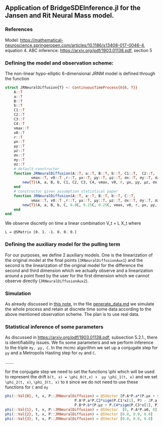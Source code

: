 ## Application of BridgeSDEInference.jl for the Jansen and Rit Neural Mass model.
### References
Model: https://mathematical-neuroscience.springeropen.com/articles/10.1186/s13408-017-0046-4, equation 4.
ABC inference: https://arxiv.org/pdf/1903.01138.pdf, section 5
### Defining the model and observation scheme:
The non-linear hypo-elliptic 6-dimensional JRNM model is defined through the function
```julia
struct JRNeuralDiffusion{T} <: ContinuousTimeProcess{ℝ{6, T}}
    A::T
    a::T
    B::T
    b::T
    C1::T
    C2::T
    C3::T
    C4::T
    νmax::T
    v0::T
    r::T
    μx::T
    μy::T
    μz::T
    σx::T
    σy::T
    σz::T
    # default constructor
    function JRNeuralDiffusion(A::T, a::T, B::T, b::T, C1::T,  C2::T,  C3::T,  C4::T,
            νmax::T, v0::T ,r::T, μx::T, μy::T, μz::T, σx::T, σy::T, σz::T) where T
        new{T}(A, a, B, b, C1, C2, C3, C4, νmax, v0, r, μx, μy, μz, σx, σy, σz)
    end
    # constructor given assumption statistical paper
    function JRNeuralDiffusion(A::T, a::T, B::T, b::T, C::T,
            νmax::T, v0::T ,r::T, μx::T, μy::T, μz::T, σx::T, σy::T, σz::T) where T
        new{T}(A, a, B, b, C, 0.8C, 0.25C, 0.25C, νmax, v0, r, μx, μy, μz, σx, σy, σz)
    end
end
```
We observe discretly on time a linear combination V_t = L X_t where
```
L = @SMatrix [0. 1. -1. 0. 0. 0.]
```
### Defining the auxiliary model for the pulling term
For our purposes, we define 2 auxiliary models. One is the linearization of the original model at the final points (`JRNeuralDiffusionAux1`) and the second is the linearization of the original model for the difference the second and third dimension which we actually observe and a linearization around a point fixed by the user for the first dimension which we cannot observe directly (`JRNeuralDiffusionAux2`).

### Simulation
As already discussed in [this note](docs/generate_data.md), in the file [generate_data.md](docs/generate_data.md) we simulate the whole process and retain at discrete time some data according to the above mentioned observation scheme. The plan is to use real data.

### Statistical inference of some parameters
As discussed in https://arxiv.org/pdf/1903.01138.pdf, subsection 5.2.1., there is identifiability issues. We fix some parameters and we perform inference to the triple `σy, μy, C`. In the mcmc algorithm we set up a  conjugate step for `μy` and a Metropolis Hasting step for `σy` and `C`.  

.......


for the conjugate step we need to set the functions \phi which will be used to represent the drift `b(t, x) = \phi_0(t,x) +  μy \phi_1(t, x)`  and we set `\phi_2(t, x)`, `\phi_3(t, x)` to `0` since we do not need to use these functions for `C` and `σy`
```julia
phi(::Val{0}, t, x, P::JRNeuralDiffusion) = @SVector [P.A*P.a*(P.μx + sigm(x[2] - x[3], P)) - 2P.a x[4] - P.a*P.a*x[1],
                                P.A*P.a*P.C2*sigm(P.C1*x[1], P) - 2P.a x[5] - P.a*P.a*x[2],
                                P.B*P.b*(P.μz + P.C4*sigm(P.C3*x[1], P)) - 2P.b x[6] - P.b*P.b*x[3] ]
phi(::Val{1}, t, x, P::JRNeuralDiffusion) = @SVector  [0, P.A*P.a0, 0]
phi(::Val{2}, t, x, P::JRNeuralDiffusion) = @SVector [0.0, 0.0, 0.0]
phi(::Val{3}, t, x, P::JRNeuralDiffusion) = @SVector [0.0, 0.0, 0.0]
```

















